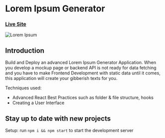 # Lorem Ipsum Generator
### [Live Site](https://caarlosdamian.github.io/Lorem-Ipsum/)

![Lorem Ipsum](https://i.ibb.co/r3TQTSf/Screen-Shot-2021-08-18-at-10-14-15.png)

## Introduction
Build and Deploy an advanced Lorem Ipsum Generator Application.
When you develop a mockup page or backend API is not ready for data fetching and you have to make Frontend Development with static data until it comes, this application will  create your gibberish texts for you.

Techniques used:

- Advanced React Best Practices such as folder & file structure, hooks
- Creating a User Interface

## Stay up to date with new projects


Setup: run ```npm i && npm start``` to start the development server
